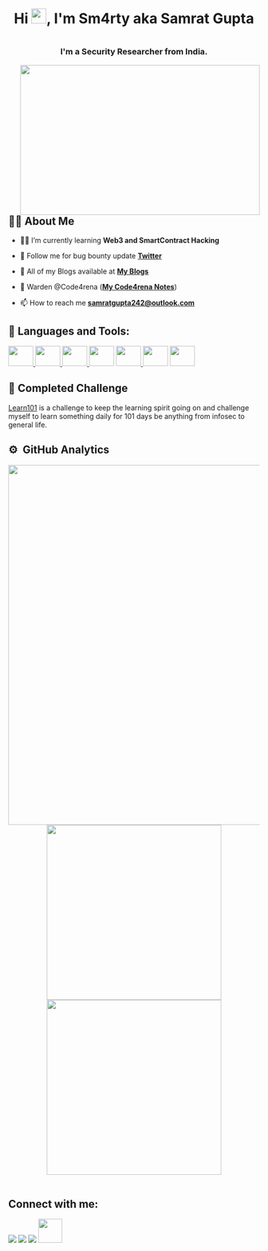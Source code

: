 <h1 align="center">Hi <img src="https://raw.githubusercontent.com/MartinHeinz/MartinHeinz/master/wave.gif" width="30px">, I'm Sm4rty aka Samrat Gupta<h1>
<h3 align="center">I'm a Security Researcher from India.</h3>
<a href="#"><img width="480" height="300px" align="right" src="https://raw.githubusercontent.com/hackerspider1/hackerspider1/main/code.gif"/></a>

## 🙋‍♂️ About Me

- 👨‍💻 I’m currently learning **Web3 and SmartContract Hacking**

- 👯 Follow me for bug bounty update **[Twitter](https://twitter.com/Sm4rty_)**

- 📓 All of my Blogs available at **[My Blogs](https://sm4rty.medium.com/)**
    
- 🚀 Warden @Code4rena (**[My Code4rena Notes](https://www.notion.so/sm4rty1/Code4rena-QA-and-GAS-Notes-75d23f57e35340e1bc6f1c7eb80fbc28)**)

- 📫 How to reach me **samratgupta242@outlook.com**



## 📓 Languages and Tools:

<p align="left"> 
    <a href="https://www.linux.org/" target="_blank"> <img width="50" height="40px" src="https://img.icons8.com/color/48/000000/linux--v1.png"/> </a>    
    <a href="https://soliditylang.org/" target="_blank"> <img width="50" height="40px" src="https://img.icons8.com/ios-filled/344/solidity.png"/> </a>
    <a href="https://https://ethereum.org/en/" target="_blank"> <img width="50" height="40px" src="https://img.icons8.com/external-vitaliy-gorbachev-blue-vitaly-gorbachev/344/external-ethereum-cryptocurrency-vitaliy-gorbachev-blue-vitaly-gorbachev.png"/> </a> 
    <a href="https://www.gnu.org/software/bash/" target="_blank"> <img width="50" height="40px" src="https://img.icons8.com/plasticine/50/000000/bash.png/"></a>
    <a href="https://www.javascript.com/" target="_blank"> <img width="50" height="40px" src="https://img.icons8.com/color/48/fa314a/javascript.png"/> </a>
    <a href="https://portswigger.net/burp" target="_blank"> <img width="50" height="40px" src="https://img.icons8.com/ios-filled/48/fa314a/burp-suite.png"/></a>
    <a href="https://sqlmap.org/" target="_blank"> <img width="50" height="40px" src="https://upload.wikimedia.org/wikipedia/commons/4/4f/Sqlmap_logo.png"/></a>

</p>

## :pushpin: Completed Challenge

[Learn101](https://github.com/Sm4rty-1/learn101) is a challenge to keep the learning spirit going on and challenge myself to learn something daily for 101 days  be anything from infosec to general life.

## ⚙️ &nbsp;GitHub Analytics

<!-- ![](https://github-readme-stats.vercel.app/api?username=dn0m1n8tor&show_icons=true&bg_color=45,fc00ff,00dbde&title_color=fff&text_color=fff)
 -->
 
<center>
  <img src = "http://github-profile-summary-cards.vercel.app/api/cards/profile-details?username=Sm4rty-1&theme=solarized_dark" width = 720 />
  <div class="row">
  <img src = "https://github-readme-stats.vercel.app/api?username=Sm4rty-1&show_icons=true&theme=dark" width = 350 />
  <img src = "https://github-readme-streak-stats.herokuapp.com/?user=Sm4rty-1&theme=dark&hide_border=true" width = 350 />
</center>
    
<br/>

## Connect with me:
<p align="left">

<a href = "https://www.linkedin.com/in/sm4rty/"><img src="https://img.icons8.com/fluent/48/000000/linkedin.png"/></a>
<a href = "https://twitter.com/sm4rty_"><img src="https://img.icons8.com/fluent/48/000000/twitter.png"/></a>
<a href = "https://www.instagram.com/sm4rty/"><img src="https://img.icons8.com/fluent/48/000000/instagram-new.png"/></a>
<a href = "https://sm4rty.hashnode.dev/"><img src="https://img.icons8.com/color/452/hashnode.png" height=48 width=48/></a>

